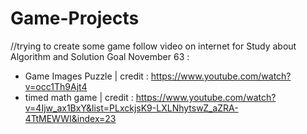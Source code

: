 # Game-Projects
//trying to create some game follow video on internet for Study about Algorithm and Solution
Goal 
November 63 : 
- Game Images Puzzle | credit : https://www.youtube.com/watch?v=occ1Th9Ajt4
- timed math game | credit : https://www.youtube.com/watch?v=4Ijw_ax1BxY&list=PLxckjsK9-LXLNhytswZ_aZRA-4TtMEWWI&index=23

